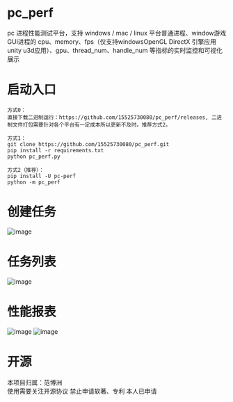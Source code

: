 # pc_perf
pc 进程性能测试平台，支持 windows / mac / linux 平台普通进程、window游戏GUI进程的
cpu、memory、fps（仅支持windowsOpenGL  DirectX 引擎应用 unity u3d应用）、gpu、thread_num、handle_num 等指标的实时监控和可视化展示

# 启动入口
    方式0：
    直接下载二进制运行：https://github.com/15525730080/pc_perf/releases, 二进制文件打包需要针对各个平台有一定成本所以更新不及时。推荐方式2。
    
    方式1：
    git clone https://github.com/15525730080/pc_perf.git
    pip install -r requirements.txt
    python pc_perf.py 
    
    方式2（推荐）：
    pip install -U pc-perf
    python -m pc_perf  

    

# 创建任务
![image](https://github.com/15525730080/pc_perf/assets/153100629/91995e83-6fc6-4350-84d1-24704f1bccce)

# 任务列表
![image](https://github.com/15525730080/pc_perf/assets/153100629/10112d4b-3724-4ada-9cb8-df633af302a0)

# 性能报表
![image](https://github.com/15525730080/pc_perf/assets/153100629/2e28527a-6e5d-487c-8753-8d3483c0f108)
![image](https://github.com/user-attachments/assets/6ad7b0c6-0ba5-49e3-ba7a-38df2b8033cb)


# 开源
本项目归属：范博洲  
使用需要关注开源协议
禁止申请软著、专利 本人已申请
